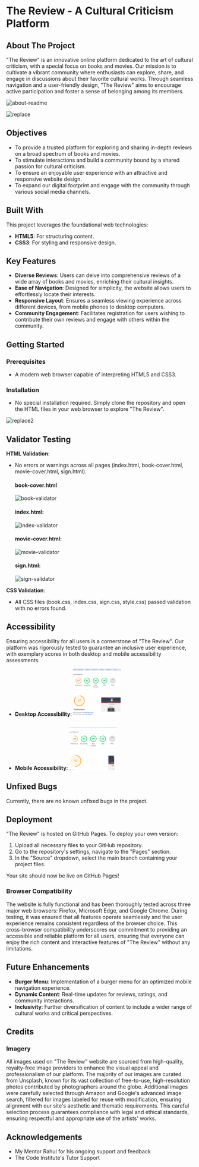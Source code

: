 # The Review - A Cultural Criticism Platform

## About The Project
"The Review" is an innovative online platform dedicated to the art of cultural criticism, with a special focus on books and movies. Our mission is to cultivate a vibrant community where enthusiasts can explore, share, and engage in discussions about their favorite cultural works. Through seamless navigation and a user-friendly design, "The Review" aims to encourage active participation and foster a sense of belonging among its members.

![about-readme](https://github.com/BadrAlioui/project1-codeInstitutte/assets/96729182/e09f67e6-b3b8-4982-89be-a7deba4c5c69)


![replace](https://github.com/BadrAlioui/project1-codeInstitutte/assets/96729182/a9568a6c-39bc-488a-a777-2a9a2ae282d4)

## Objectives
- To provide a trusted platform for exploring and sharing in-depth reviews on a broad spectrum of books and movies.
- To stimulate interactions and build a community bound by a shared passion for cultural criticism.
- To ensure an enjoyable user experience with an attractive and responsive website design.
- To expand our digital footprint and engage with the community through various social media channels.

## Built With
This project leverages the foundational web technologies:
- **HTML5**: For structuring content.
- **CSS3**: For styling and responsive design.

## Key Features

- **Diverse Reviews**: Users can delve into comprehensive reviews of a wide array of books and movies, enriching their cultural insights.
- **Ease of Navigation**: Designed for simplicity, the website allows users to effortlessly locate their interests.
- **Responsive Layout**: Ensures a seamless viewing experience across different devices, from mobile phones to desktop computers.
- **Community Engagement**: Facilitates registration for users wishing to contribute their own reviews and engage with others within the community.

## Getting Started

### Prerequisites
- A modern web browser capable of interpreting HTML5 and CSS3.

### Installation
- No special installation required. Simply clone the repository and open the HTML files in your web browser to explore "The Review".

![replace2](https://github.com/BadrAlioui/project1-codeInstitutte/assets/96729182/fb23799d-b7fa-45fd-934c-09f142933dee)


## Validator Testing

**HTML Validation**:
- No errors or warnings across all pages (index.html, book-cover.html, movie-cover.html, sign.html).
  #### book-cover.html
  ![book-validator](https://github.com/BadrAlioui/project1-codeInstitutte/assets/96729182/3ff32a87-f824-4ea4-b3d1-e0f66a16bfbd)

  #### index.html:
  ![index-validator](https://github.com/BadrAlioui/project1-codeInstitutte/assets/96729182/ddeb6a6b-84c5-497b-b1a2-490d8b05a6e8)

  #### movie-cover.html:
  ![movie-validator](https://github.com/BadrAlioui/project1-codeInstitutte/assets/96729182/1af70f16-574a-4cb7-b3b9-c6d7583f15ae)

  #### sign.html:
  ![sign-validator](https://github.com/BadrAlioui/project1-codeInstitutte/assets/96729182/dae1252b-7429-47d8-bfc7-e9d7e86d531c)

  

  



**CSS Validation**:
- All CSS files (book.css, index.css, sign.css, style.css) passed validation with no errors found.

## Accessibility

Ensuring accessibility for all users is a cornerstone of "The Review". Our platform was rigorously tested to guarantee an inclusive user experience, with exemplary scores in both desktop and mobile accessibility assessments.

- **Desktop Accessibility**:
![Desktop Accessibility](./src/medias/accessibility.png)

- **Mobile Accessibility**:
![Mobile Accessibility](./src/medias/accessibility2.png)

## Unfixed Bugs

Currently, there are no known unfixed bugs in the project.

## Deployment

"The Review" is hosted on GitHub Pages. To deploy your own version:
1. Upload all necessary files to your GitHub repository.
2. Go to the repository's settings, navigate to the "Pages" section.
3. In the "Source" dropdown, select the main branch containing your project files.

Your site should now be live on GitHub Pages!

### Browser Compatibility
The website is fully functional and has been thoroughly tested across three major web browsers: Firefox, Microsoft Edge, and Google Chrome. During testing, it was ensured that all features operate seamlessly and the user experience remains consistent regardless of the browser choice. This cross-browser compatibility underscores our commitment to providing an accessible and reliable platform for all users, ensuring that everyone can enjoy the rich content and interactive features of "The Review" without any limitations.

## Future Enhancements

- **Burger Menu**: Implementation of a burger menu for an optimized mobile navigation experience.
- **Dynamic Content**: Real-time updates for reviews, ratings, and community interactions.
- **Inclusivity**: Further diversification of content to include a wider range of cultural works and critical perspectives.

## Credits
### Imagery
All images used on "The Review" website are sourced from high-quality, royalty-free image providers to enhance the visual appeal and professionalism of our platform. The majority of our images are curated from Unsplash, known for its vast collection of free-to-use, high-resolution photos contributed by photographers around the globe. Additional images were carefully selected through Amazon and Google's advanced image search, filtered for images labeled for reuse with modification, ensuring alignment with our site's aesthetic and thematic requirements. This careful selection process guarantees compliance with legal and ethical standards, ensuring respectful and appropriate use of the artists' works.

## Acknowledgements
- My Mentor Rahul for his ongoing support and feedback
- The Code Institute's Tutor Support
